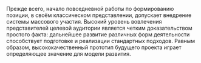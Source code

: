 Прежде всего, начало повседневной работы по формированию позиции, в своём классическом представлении, допускает внедрение системы массового участия. 
Высокий уровень вовлечения представителей целевой аудитории является четким доказательством простого факта: дальнейшее развитие различных форм деятельности способствует подготовке и реализации стандартных подходов. Равным образом, высококачественный прототип будущего проекта играет определяющее значение для модели развития.
